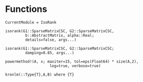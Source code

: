 # Functions


```@meta
CurrentModule = IsoRank
```

```@docs
isorank(G1::SparseMatrixCSC, G2::SparseMatrixCSC,
         b::AbstractMatrix, alpha::Real;
         details=false, args...)
```

```@docs
isorank(G1::SparseMatrixCSC, G2::SparseMatrixCSC;
         damping=0.85, args...)                 
```

```@docs
powermethod!(A, x; maxiter=15, tol=eps(Float64) * size(A,2),
                    log=true, verbose=true)
```

```@docs
kronlm(::Type{T},A,B) where {T}
```
